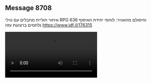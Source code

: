 ## Message 8708

איתור חוליית מחבלים עם טילי RPG וחיסולם מהאוויר: 
לוחמי יחידת האיסוף 636 נלחמים ברצועת עזה
https://www.idf.il/176315

![Video](8708/8708_media.mp4)
